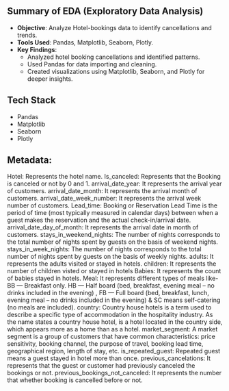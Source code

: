 ## Summary of EDA (Exploratory Data Analysis)

- **Objective**: Analyze Hotel-bookings data to identify cancellations and trends.
- **Tools Used**: Pandas, Matplotlib, Seaborn, Plotly.
- **Key Findings**:
  - Analyzed hotel booking cancellations and identified patterns.
  - Used Pandas for data importing and cleaning.
  - Created visualizations using Matplotlib, Seaborn, and Plotly for deeper insights.

## Tech Stack

- Pandas
- Matplotlib
- Seaborn
- Plotly

## Metadata:
Hotel: Represents the hotel name.
Is_canceled: Represents that the Booking is canceled or not by 0 and 1.
arrival_date_year: It represents the arrival year of customers.
arrival_date_month: It represents the arrival month of customers.
arrival_date_week_number: It represents the arrival week number of customers.
Lead_time: Booking or Reservation Lead Time is the period of time (most typically measured in calendar days) between when a guest makes the reservation and the actual check-in/arrival date.
arrival_date_day_of_month: It represents the arrival date in month of customers.
stays_in_weekend_nights: The number of nights corresponds to the total number of nights spent by guests on the basis of weekend nights.
stays_in_week_nights: The number of nights corresponds to the total number of nights spent by guests on the basis of weekly nights.
adults: It represents the adults visited or stayed in hotels.
children: It represents the number of children visted or stayed in hotels
Babies: It represents the count of babies stayed in hotels.
Meal: It represents different types of meals like- BB — Breakfast only. HB — Half board (bed, breakfast, evening meal – no drinks included in the evening) , FB — Full board (bed, breakfast, lunch, evening meal – no drinks included in the evening) & SC means self-catering (no meals are included).
country: Country house hotels is a term used to describe a specific type of accommodation in the hospitality industry. As the name states a country house hotel, is a hotel located in the country side, which appears more as a home than as a hotel.
market_segment: A market segment is a group of customers that have common characteristics: price sensitivity, booking channel, the purpose of travel, booking lead time, geographical region, length of stay, etc.
is_repeated_guest: Repeated guest means a guest stayed in hotel more than once.
previous_cancelations: It represents that the guest or customer had previously canceled the bookings or not.
previous_bookings_not_canceled: It represents the number that whether booking is cancelled before or not.

